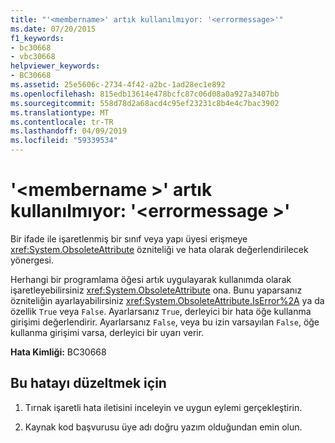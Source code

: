 ```yaml
---
title: "'<membername>' artık kullanılmıyor: '<errormessage>'"
ms.date: 07/20/2015
f1_keywords:
- bc30668
- vbc30668
helpviewer_keywords:
- BC30668
ms.assetid: 25e5606c-2734-4f42-a2bc-1ad28ec1e892
ms.openlocfilehash: 815edb13614e478bcfc87c06d08a0a927a3407bb
ms.sourcegitcommit: 558d78d2a68acd4c95ef23231c8b4e4c7bac3902
ms.translationtype: MT
ms.contentlocale: tr-TR
ms.lasthandoff: 04/09/2019
ms.locfileid: "59339534"
---
```

# <a name="membername-is-obsolete-errormessage"></a>'\<membername >' artık kullanılmıyor: '\<errormessage >'
Bir ifade ile işaretlenmiş bir sınıf veya yapı üyesi erişmeye <xref:System.ObsoleteAttribute> özniteliği ve hata olarak değerlendirilecek yönergesi.  
  
 Herhangi bir programlama öğesi artık uygulayarak kullanımda olarak işaretleyebilirsiniz <xref:System.ObsoleteAttribute> ona. Bunu yaparsanız özniteliğin ayarlayabilirsiniz <xref:System.ObsoleteAttribute.IsError%2A> ya da özellik `True` veya `False`. Ayarlarsanız `True`, derleyici bir hata öğe kullanma girişimi değerlendirir. Ayarlarsanız `False`, veya bu izin varsayılan `False`, öğe kullanma girişimi varsa, derleyici bir uyarı verir.  
  
 **Hata Kimliği:** BC30668  
  
## <a name="to-correct-this-error"></a>Bu hatayı düzeltmek için  
  
1. Tırnak işaretli hata iletisini inceleyin ve uygun eylemi gerçekleştirin.  
  
2. Kaynak kod başvurusu üye adı doğru yazım olduğundan emin olun.